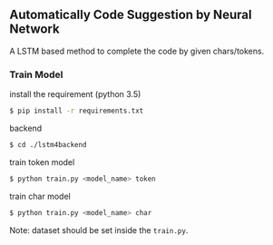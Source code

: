 ## Automatically Code Suggestion by Neural Network

A LSTM based method to complete the code by given chars/tokens.


### Train Model

install the requirement (python 3.5)

```bash
$ pip install -r requirements.txt
```

backend

```bash
$ cd ./lstm4backend
```

train token model

```bash
$ python train.py <model_name> token
```

train char model

```bash
$ python train.py <model_name> char
```

Note: dataset should be set inside the `train.py`. 
